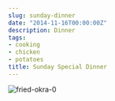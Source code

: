 ```yaml
---
slug: sunday-dinner
date: "2014-11-16T00:00:00Z"
description: Dinner
tags:
- cooking
- chicken
- potatoes
title: Sunday Special Dinner
---
```

![fried-okra-0](/assets/images/pan-fried-chicken-potatoes.jpg)
